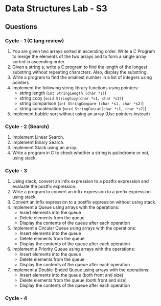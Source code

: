 # Data Structures Lab - S3

## Questions

### Cycle - 1 (C lang review)

1. You are given two arrays sorted in ascending order. Write a C Program to merge the elements of the two arrays and to form a single array sorted in ascending order.
2. Given a string s, write a C program to find the length of the longest substring without repeating characters. Also, display the substring.
3. Write a program to find the smallest number in a list of integers using pointers
4. Implement the following string library functions using pointers:
   - string length (`int StringLength (char *s)`)
   - string copy (`void StringCopy(char *s1, char *s2)`)
   - string comparison (`int StringCompare (char *s1, char *s2)`)
   - string concatenation (`void StringConcat(char *s1, char *s2)`)
5. Implement bubble sort without using an array (Use pointers instead)


### Cycle - 2 (Search)

1. Implement Linear Search.
2. Implement Binary Search.
3. Implement Stack using an array.
4. Write a program in C to check whether a string is palindrome or not, using stack.

### Cycle - 3

1. Using stack, convert an infix expression to a postfix expression and evaluate the postfix expression.
2. Write a program to convert an infix expression to a prefix expression using stack.
3. Convert an infix expression to a postfix expression without using stack.
4. Implement a Queue using arrays with the operations:
   - Insert elements into the queue 
   - Delete elements from the queue
   - Display the contents of the queue after each operation
5. Implement a Circular Queue using arrays with the operations:
   - Insert elements into the queue
   - Delete elements from the queue
   - Display the contents of the queue after each operation
6. Implement a Priority Queue using arrays with the operations:
   - Insert elements into the queue
   - Delete elements from the queue
   - Display the contents of the queue after each operation
7. Implement a Double-Ended Queue using arrays with the operations:
   - Insert elements into the queue (both front and size)
   - Delete elements from the queue (both front and size)
   - Display the contents of the queue after each operation

### Cycle - 4

